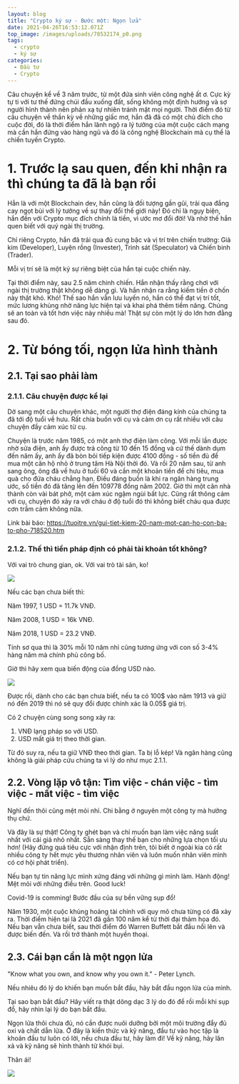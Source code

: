 ```yaml
---
layout: blog
title: "Crypto ký sự - Bước một: Ngọn lửa"
date: 2021-04-26T16:53:12.071Z
top_image: /images/uploads/78532174_p0.png
tags:
  - crypto
  - ký sự
categories:
  - Đầu tư
  - Crypto
---
```

Câu chuyện kể về 3 năm trước, từ một đứa sinh viên công nghệ ất ơ. Cực kỳ tự ti với tư thế đứng chúi đầu xuống đất, sống không một định hướng và sợ người hình thành nên phản xạ tự nhiên tránh mặt mọi người. Thời điểm đó từ câu chuyện về thần kỳ về những giấc mơ, hắn đã đã có một chủ đích cho cuộc đời, đó là thời điểm hắn lãnh ngộ ra lý tưởng của một cuộc cách mạng mà cần hắn đứng vào hàng ngũ và đó là công nghệ Blockchain mà cụ thể là chiến tuyến Crypto.

<!-- more -->

# 1. Trước lạ sau quen, đến khi nhận ra thì chúng ta đã là bạn rồi

Hẳn là với một Blockchain dev, hắn cũng là đối tượng gần gũi, trải qua đắng cay ngọt bùi với lý tưởng về sự thay đổi thế giới này! Đó chỉ là ngụy biện, hắn đến với Crypto mục đích chính là tiền, vì ước mơ đổi đời! Và nhờ thế hắn quen biết với quý ngài thị trường.

Chỉ riêng Crypto, hắn đã trải qua đủ cung bậc và vị trí trên chiến trường: Giả kim (Developer), Luyện rồng (Invester), Trinh sát (Speculator) và Chiến binh (Trader).

Mỗi vị trí sẽ là một ký sự riêng biệt của hắn tại cuộc chiến này.

Tại thời điểm này, sau 2.5 năm chinh chiến. Hắn nhận thấy rằng chơi với ngài thị trường thật không dễ dàng gì. Và hắn nhận ra rằng kiếm tiền ở chốn này thật khó. Khó! Thế sao hắn vẫn lưu luyến nó, hắn có thể đạt vị trí tốt, mức lương khủng nhờ năng lực hiện tại và khai phá thêm tiềm năng. Chúng sẽ an toàn và tốt hơn việc này nhiều mà! Thật sự còn một lý do lớn hơn đằng sau đó.

# 2. Từ bóng tối, ngọn lửa hình thành

## 2.1. Tại sao phải làm

### 2.1.1. Câu chuyện được kể lại

Dở sang một câu chuyện khác, một người thợ điện đáng kính của chúng ta đã tới độ tuổi về hưu. Rất chia buồn với cụ và cảm ơn cụ rất nhiều với câu chuyện đầy cảm xúc từ cụ.

Chuyện là trước năm 1985, có một anh thợ điện làm công. Với mỗi lần được nhờ sửa điện, anh ấy được trả công từ 10 đến 15 đồng và cứ thế dành dụm đến năm ấy, anh ấy đã bòn bỏi tiếp kiện được 4100 đồng - số tiền đủ để mua một căn hộ nhỏ ở trung tâm Hà Nội thời đó. Và rồi 20 năm sau, từ anh sang ông, ông đã về hưu ở tuổi 60 và cần một khoản tiền để chi tiêu, mua quà cho đứa cháu chẳng hạn. Điều đáng buồn là khi ra ngân hàng trung ước, số tiền đó đã tăng lên đến 109778 đồng năm 2002. Giờ thì một căn nhà thành còn vài bát phở, một cảm xúc ngậm ngùi bất lực. Cũng rất thông cảm với cụ, chuyện đó xảy ra với cháu ở độ tuổi đó thì không biết cháu qua được cơn trầm cảm không nữa.

Link bài báo: https://tuoitre.vn/gui-tiet-kiem-20-nam-mot-can-ho-con-ba-to-pho-718520.htm

### 2.1.2. Thế thì tiền pháp định có phải tài khoản tốt không?

Với vai trò chung gian, ok. Với vai trò tài sản, ko!

![](/images/uploads/usd-to-vnd.png)

Nếu các bạn chưa biết thì: 

Năm 1997, 1 USD = 11.7k VNĐ.

Năm 2008, 1 USD = 16k VNĐ.

Năm 2018, 1 USD = 23.2 VNĐ.

Tính sơ qua thì là 30% mỗi 10 năm nhỉ cũng tương ứng với con số 3-4% hàng năm mà chính phủ công bố.

Giờ thì hãy xem qua biến động của đồng USD nào.

![](https://cdn.howmuch.net/articles/Rise-and-Fall-of-the-USD-64c2.jpg)

Được rồi, dành cho các bạn chưa biết, nếu ta có 100$ vào năm 1913 và giữ nó đến 2019 thì nó sẽ quy đổi được chính xác là 0.05$ giá trị.

Có 2 chuyện cùng song song xảy ra:

1. VNĐ lạng pháp so với USD.
2. USD mất giá trị theo thời gian.

Từ đó suy ra, nếu ta giữ VNĐ theo thời gian. Ta bị lỗ kép! Và ngân hàng cũng không là giải pháp cứu chúng ta vì lý do như mục 2.1.1.

## 2.2. Vòng lặp vô tận: Tìm việc - chán việc - tìm việc - mất việc - tìm việc

Nghĩ đến thôi cũng mệt mỏi nhỉ. Chi bằng ở nguyên một công ty mà hưởng thụ chứ.

Và đây là sự thật! Công ty ghét bạn và chỉ muốn bạn làm việc năng suất nhất với cái giá nhỏ nhất. Sẵn sàng thay thế bạn cho những lựa chọn tối ưu hơn! (Hãy đừng quá tiêu cực với nhận định trên, tôi biết ở ngoài kia có rất nhiều công ty hết mực yêu thương nhân viên và luôn muốn nhân viên mình có cơ hội phát triển).

Nếu bạn tự tin năng lực mình xứng đáng với những gì mình làm. Hành động! Mệt mỏi với những điều trên. Good luck!

Covid-19 is comming! Bước đầu của sự bền vững sụp đổ!

Năm 1930, một cuộc khủng hoảng tài chính với quy mô chưa từng có đã xảy ra. Thời điểm hiện tại là 2021 đã gần 100 năm kể từ thời đại thảm họa đó. Nếu bạn vẫn chưa biết, sau thời điểm đó Warren Buffett bắt đầu nổi lên và được biến đến. Và rồi trở thành một huyền thoại.

## 2.3. Cái bạn cần là một ngọn lửa

"Know what you own,  and know why you own it." - Peter Lynch.

Nếu nhiêu đó lý do khiến bạn muốn bắt đầu, hãy bắt đầu ngọn lửa của mình.

Tại sao bạn bắt đầu? Hãy viết ra thật dõng dạc 3 lý do đó để rồi mỗi khi sụp đổ, hãy nhìn lại lý do bạn bắt đầu.

Ngọn lửa thôi chưa đủ, nó cần được nuôi dưỡng bởi một môi trường đẩy đủ oxi và chất dẫn lửa. Ở đây là kiến thức và kỹ năng, đầu tư vào học tập là khoản đầu tư luôn có lời, nếu chưa đầu tư, hãy làm đi! Về kỹ năng, hãy lăn xả và kỹ năng sẽ hình thành từ khói bụi.

Thân ái!

![](/images/uploads/10_years_of_carciphona_by_shilin_d8v4vyt-fullview.jpg)